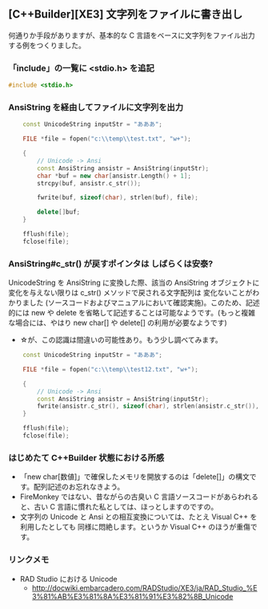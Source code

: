## [C++Builder][XE3] 文字列をファイルに書き出し

何通りか手段がありますが、基本的な C 言語をベースに文字列をファイル出力する例をつくりました。


### 「include」の一覧に <stdio.h> を追記


```cpp
#include <stdio.h>
```



### AnsiString を経由してファイルに文字列を出力


```cpp
	const UnicodeString inputStr = "あああ";

	FILE *file = fopen("c:\\temp\\test.txt", "w+");

	{
		// Unicode -> Ansi
		const AnsiString ansistr = AnsiString(inputStr);
		char *buf = new char[ansistr.Length() + 1];
		strcpy(buf, ansistr.c_str());

		fwrite(buf, sizeof(char), strlen(buf), file);

		delete[]buf;
	}

	fflush(file);
	fclose(file);
```



### AnsiString#c_str() が戻すポインタは しばらくは安泰?

UnicodeString を AnsiString に変換した際、該当の AnsiString オブジェクトに変化を与えない限りは c_str() メソッドで戻される文字配列は 変化ないことがわかりました (ソースコードおよびマニュアルにおいて確認実施)。このため、記述的には new や delete を省略して記述することは可能なようです。(もっと複雑な場合には、やはり new char[] や delete[] の利用が必要なようです)

* ☆が、この認識は間違いの可能性あり。もう少し調べてみます。


```cpp
	const UnicodeString inputStr = "あああ";

	FILE *file = fopen("c:\\temp\\test12.txt", "w+");

	{
		// Unicode -> Ansi
		const AnsiString ansistr = AnsiString(inputStr);
		fwrite(ansistr.c_str(), sizeof(char), strlen(ansistr.c_str()), file);
	}

	fflush(file);
	fclose(file);
```



### はじめたて C++Builder 状態における所感


* 「new char[数値]」で確保したメモリを開放するのは「delete[]」の構文です。配列記述のお忘れなきよう。
* FireMonkey ではない、昔ながらの古臭い C 言語ソースコードがあらわれると、古い C 言語に慣れた私としては、ほっとしますのですの。
* 文字列の Unicode と Ansi との相互変換については、たとえ Visual C++ を利用したとしても 同様に悶絶します。というか Visual C++ のほうが重傷です。



### リンクメモ


* RAD Studio における Unicode
  * http://docwiki.embarcadero.com/RADStudio/XE3/ja/RAD_Studio_%E3%81%AB%E3%81%8A%E3%81%91%E3%82%8B_Unicode


